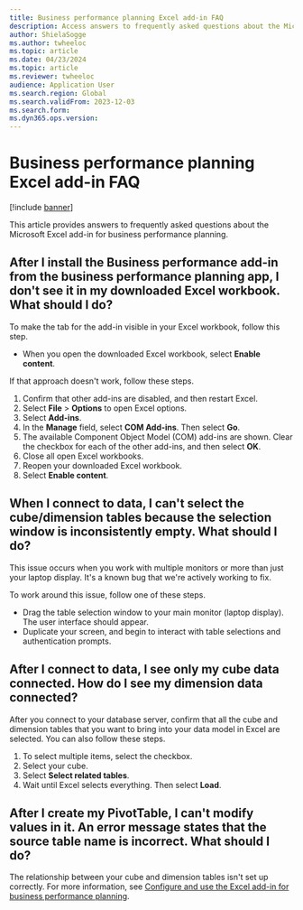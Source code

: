 ```yaml
---
title: Business performance planning Excel add-in FAQ
description: Access answers to frequently asked questions about the Microsoft Excel add-in for business performance planning, including questions about installation.
author: ShielaSogge
ms.author: twheeloc
ms.topic: article
ms.date: 04/23/2024
ms.topic: article
ms.reviewer: twheeloc
audience: Application User
ms.search.region: Global
ms.search.validFrom: 2023-12-03
ms.search.form: 
ms.dyn365.ops.version: 
---
```


# Business performance planning Excel add-in FAQ

[!include [banner](../includes/banner.md)]

This article provides answers to frequently asked questions about the Microsoft Excel add-in for business performance planning.

## After I install the Business performance add-in from the business performance planning app, I don't see it in my downloaded Excel workbook. What should I do?

To make the tab for the add-in visible in your Excel workbook, follow this step.

- When you open the downloaded Excel workbook, select **Enable content**.

If that approach doesn't work, follow these steps.

1. Confirm that other add-ins are disabled, and then restart Excel.
2. Select **File** \> **Options** to open Excel options.
3. Select **Add-ins**.
4. In the **Manage** field, select **COM Add-ins**. Then select **Go**.
5. The available Component Object Model (COM) add-ins are shown. Clear the checkbox for each of the other add-ins, and then select **OK**.
6. Close all open Excel workbooks.
7. Reopen your downloaded Excel workbook.
8. Select **Enable content**.

## When I connect to data, I can't select the cube/dimension tables because the selection window is inconsistently empty. What should I do?

This issue occurs when you work with multiple monitors or more than just your laptop display. It's a known bug that we're actively working to fix.

To work around this issue, follow one of these steps.

- Drag the table selection window to your main monitor (laptop display). The user interface should appear.
- Duplicate your screen, and begin to interact with table selections and authentication prompts.

## After I connect to data, I see only my cube data connected. How do I see my dimension data connected?

After you connect to your database server, confirm that all the cube and dimension tables that you want to bring into your data model in Excel are selected. You can also follow these steps.

1. To select multiple items, select the checkbox.
2. Select your cube.
3. Select **Select related tables**.
4. Wait until Excel selects everything. Then select **Load**.

## After I create my PivotTable, I can't modify values in it. An error message states that the source table name is incorrect. What should I do?

The relationship between your cube and dimension tables isn't set up correctly. For more information, see [Configure and use the Excel add-in for business performance planning](use-excel-addin.md).
